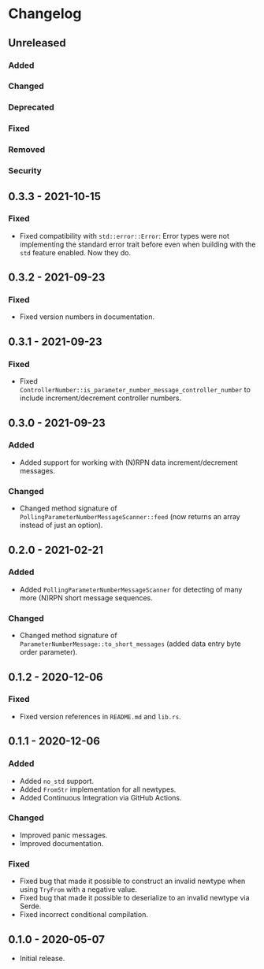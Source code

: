 # Changelog

## Unreleased

### Added

### Changed

### Deprecated

### Fixed

### Removed

### Security

## 0.3.3 - 2021-10-15

### Fixed

- Fixed compatibility with `std::error::Error`: Error types were not implementing the standard error trait
  before even when building with the `std` feature enabled. Now they do.

## 0.3.2 - 2021-09-23

### Fixed

- Fixed version numbers in documentation.

## 0.3.1 - 2021-09-23

### Fixed

- Fixed `ControllerNumber::is_parameter_number_message_controller_number` to include increment/decrement 
  controller numbers.

## 0.3.0 - 2021-09-23

### Added

- Added support for working with (N)RPN data increment/decrement messages.

### Changed

- Changed method signature of `PollingParameterNumberMessageScanner::feed` (now returns an
  array instead of just an option).

## 0.2.0 - 2021-02-21

### Added

- Added `PollingParameterNumberMessageScanner` for detecting of many more (N)RPN short message sequences.

### Changed

- Changed method signature of `ParameterNumberMessage::to_short_messages` (added data entry byte order parameter).

## 0.1.2 - 2020-12-06

### Fixed

- Fixed version references in `README.md` and `lib.rs`.

## 0.1.1 - 2020-12-06

### Added
- Added `no_std` support.
- Added `FromStr` implementation for all newtypes.
- Added Continuous Integration via GitHub Actions.

### Changed
- Improved panic messages.
- Improved documentation.

### Fixed
- Fixed bug that made it possible to construct an invalid newtype when using `TryFrom` with a negative value.
- Fixed bug that made it possible to deserialize to an invalid newtype via Serde.
- Fixed incorrect conditional compilation.

## 0.1.0 - 2020-05-07

- Initial release.